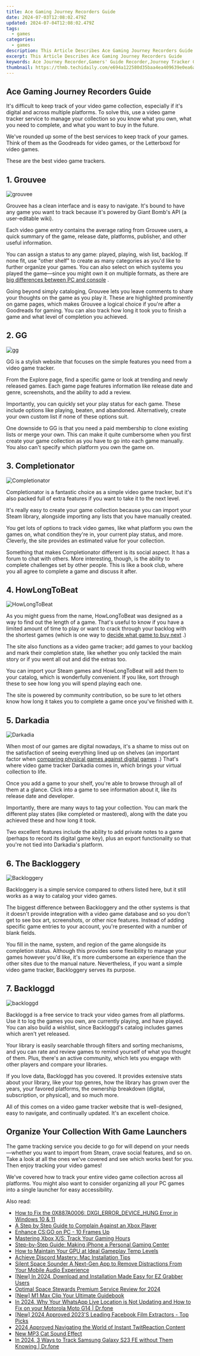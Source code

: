 ```yaml
---
title: Ace Gaming Journey Recorders Guide
date: 2024-07-03T12:08:02.479Z
updated: 2024-07-04T12:08:02.479Z
tags:
  - games
categories:
  - games
description: This Article Describes Ace Gaming Journey Recorders Guide
excerpt: This Article Describes Ace Gaming Journey Recorders Guide
keywords: Ace Journey Recorder,Gamers' Guide Recorder,Journey Tracker Gamer,Ace Gamer Logs,Record Games Ease,Gameplay Analysis Tool,Gaming Diary App
thumbnail: https://thmb.techidaily.com/e694a122580d35baa4ea409639e0ea6a835876b9d9b87e9c40850a4f81b5f21f.jpg
---
```


## Ace Gaming Journey Recorders Guide

 It's difficult to keep track of your video game collection, especially if it's digital and across multiple platforms. To solve this, use a video game tracker service to manage your collection so you know what you own, what you need to complete, and what you want to buy in the future.

 We've rounded up some of the best services to keep track of your games. Think of them as the Goodreads for video games, or the Letterboxd for video games.

These are the best video game trackers.

## 1. Grouvee

![grouvee](https://static1.makeuseofimages.com/wordpress/wp-content/uploads/2023/09/grouvee-game-page.jpg)

 Grouvee has a clean interface and is easy to navigate. It's bound to have any game you want to track because it's powered by Giant Bomb's API (a user-editable wiki).

 Each video game entry contains the average rating from Grouvee users, a quick summary of the game, release date, platforms, publisher, and other useful information.

 You can assign a status to any game: played, playing, wish list, backlog. If none fit, use "other shelf" to create as many categories as you'd like to further organize your games. You can also select on which systems you played the game—since you might own it on multiple formats, as there are [big differences between PC and console](https://www.makeuseof.com/tag/switching-from-console-to-pc-gaming-8-big-differences-explained/) .

 Going beyond simply cataloging, Grouvee lets you leave comments to share your thoughts on the game as you play it. These are highlighted prominently on game pages, which makes Grouvee a logical choice if you're after a Goodreads for gaming. You can also track how long it took you to finish a game and what level of completion you achieved.

## 2. GG

![gg](https://static1.makeuseofimages.com/wordpress/wp-content/uploads/2023/09/gg.jpg)

 GG is a stylish website that focuses on the simple features you need from a video game tracker.

 From the Explore page, find a specific game or look at trending and newly released games. Each game page features information like release date and genre, screenshots, and the ability to add a review.

 Importantly, you can quickly set your play status for each game. These include options like playing, beaten, and abandoned. Alternatively, create your own custom list if none of these options suit.

 One downside to GG is that you need a paid membership to clone existing lists or merge your own. This can make it quite cumbersome when you first create your game collection as you have to go into each game manually. You also can't specify which platform you own the game on.

## 3. Completionator

![Completionator](https://static1.makeuseofimages.com/wordpress/wp-content/uploads/2021/06/Completionator.png)

 Completionator is a fantastic choice as a simple video game tracker, but it's also packed full of extra features if you want to take it to the next level.

 It's really easy to create your game collection because you can import your Steam library, alongside importing any lists that you have manually created.

 You get lots of options to track video games, like what platform you own the games on, what condition they're in, your current play status, and more. Cleverly, the site provides an estimated value for your collection.

 Something that makes Completionator different is its social aspect. It has a forum to chat with others. More interesting, though, is the ability to complete challenges set by other people. This is like a book club, where you all agree to complete a game and discuss it after.

## 4. HowLongToBeat

![HowLongToBeat](https://static1.makeuseofimages.com/wordpress/wp-content/uploads/2021/06/HowLongToBeat.png)

 As you might guess from the name, HowLongToBeat was designed as a way to find out the length of a game. That's useful to know if you have a limited amount of time to play or want to crack through your backlog with the shortest games (which is one way to [decide what game to buy next](https://www.makeuseof.com/tag/decide-what-game-to-buy-next/) .)

 The site also functions as a video game tracker; add games to your backlog and mark their completion state, like whether you only tackled the main story or if you went all out and did the extras too.

 You can import your Steam games and HowLongToBeat will add them to your catalog, which is wonderfully convenient. If you like, sort through these to see how long you will spend playing each one.

 The site is powered by community contribution, so be sure to let others know how long it takes you to complete a game once you've finished with it.

## 5. Darkadia

![Darkadia](https://static1.makeuseofimages.com/wordpress/wp-content/uploads/2021/06/Darkadia.png)

 When most of our games are digital nowadays, it's a shame to miss out on the satisfaction of seeing everything lined up on shelves (an important factor when [comparing physical games against digital games](https://www.makeuseof.com/physical-games-vs-digital-games-best-to-buy/) .) That's where video game tracker Darkadia comes in, which brings your virtual collection to life.

 Once you add a game to your shelf, you're able to browse through all of them at a glance. Click into a game to see information about it, like its release date and developer.

 Importantly, there are many ways to tag your collection. You can mark the different play states (like completed or mastered), along with the date you achieved these and how long it took.

 Two excellent features include the ability to add private notes to a game (perhaps to record its digital game key), plus an export functionality so that you're not tied into Darkadia's platform.

## 6. The Backloggery

![Backloggery](https://static1.makeuseofimages.com/wordpress/wp-content/uploads/2021/06/Backloggery.png)

 Backloggery is a simple service compared to others listed here, but it still works as a way to catalog your video games.

 The biggest difference between Backloggery and the other systems is that it doesn't provide integration with a video game database and so you don't get to see box art, screenshots, or other nice features. Instead of adding specific game entries to your account, you're presented with a number of blank fields.

 You fill in the name, system, and region of the game alongside its completion status. Although this provides some flexibility to manage your games however you'd like, it's more cumbersome an experience than the other sites due to the manual nature. Nevertheless, if you want a simple video game tracker, Backloggery serves its purpose.

## 7. Backloggd

![backloggd](https://static1.makeuseofimages.com/wordpress/wp-content/uploads/2022/05/backloggd.jpg)

 Backloggd is a free service to track your video games from all platforms. Use it to log the games you own, are currently playing, and have played. You can also build a wishlist, since Backloggd's catalog includes games which aren't yet released.

 Your library is easily searchable through filters and sorting mechanisms, and you can rate and review games to remind yourself of what you thought of them. Plus, there's an active community, which lets you engage with other players and compare your libraries.

 If you love data, Backloggd has you covered. It provides extensive stats about your library, like your top genres, how the library has grown over the years, your favored platforms, the ownership breakdown (digital, subscription, or physical), and so much more.

 All of this comes on a video game tracker website that is well-designed, easy to navigate, and continually updated. It's an excellent choice.

## Organize Your Collection With Game Launchers

 The game tracking service you decide to go for will depend on your needs—whether you want to import from Steam, crave social features, and so on. Take a look at all the ones we've covered and see which works best for you. Then enjoy tracking your video games!

 We've covered how to track your entire video game collection across all platforms. You might also want to consider organizing all your PC games into a single launcher for easy accessibility.


<ins class="adsbygoogle"
     style="display:block"
     data-ad-format="autorelaxed"
     data-ad-client="ca-pub-7571918770474297"
     data-ad-slot="1223367746"></ins>



<ins class="adsbygoogle"
     style="display:block"
     data-ad-client="ca-pub-7571918770474297"
     data-ad-slot="8358498916"
     data-ad-format="auto"
     data-full-width-responsive="true"></ins>

<span class="atpl-alsoreadstyle">Also read:</span>
<div><ul>
<li><a href="https://games-able.techidaily.com/how-to-fix-the-0x887a0006-dxgierrordevicehung-error-in-windows-10-and-11/"><u>How to Fix the 0X887A0006: DXGI_ERROR_DEVICE_HUNG Error in Windows 10 & 11</u></a></li>
<li><a href="https://games-able.techidaily.com/a-step-by-step-guide-to-complain-against-an-xbox-player/"><u>A Step by Step Guide to Complain Against an Xbox Player</u></a></li>
<li><a href="https://games-able.techidaily.com/enhance-csgo-on-pc-10-frames-up/"><u>Enhance CS:GO on PC - 10 Frames Up</u></a></li>
<li><a href="https://games-able.techidaily.com/mastering-xbox-xs-track-your-gaming-hours/"><u>Mastering Xbox X/S: Track Your Gaming Hours</u></a></li>
<li><a href="https://games-able.techidaily.com/step-by-step-guide-making-iphone-a-personal-gaming-center/"><u>Step-by-Step Guide: Making iPhone a Personal Gaming Center</u></a></li>
<li><a href="https://games-able.techidaily.com/how-to-maintain-your-gpu-at-ideal-gameplay-temp-levels/"><u>How to Maintain Your GPU at Ideal Gameplay Temp Levels</u></a></li>
<li><a href="https://games-able.techidaily.com/achieve-discord-mastery-mac-installation-tips/"><u>Achieve Discord Mastery: Mac Installation Tips</u></a></li>
<li><a href="https://sound-tweaking.techidaily.com/silent-space-sounder-a-next-gen-app-to-remove-distractions-from-your-mobile-audio-experience/"><u>Silent Space Sounder A Next-Gen App to Remove Distractions From Your Mobile Audio Experience</u></a></li>
<li><a href="https://digital-screen-recording.techidaily.com/new-in-2024-download-and-installation-made-easy-for-ez-grabber-users/"><u>[New] In 2024, Download and Installation Made Easy for EZ Grabber Users</u></a></li>
<li><a href="https://extra-skills.techidaily.com/optimal-space-stewards-premium-service-review-for-2024/"><u>Optimal Space Stewards  Premium Service Review for 2024</u></a></li>
<li><a href="https://extra-support.techidaily.com/new-m1-max-clip-your-ultimate-guidebook/"><u>[New] M1 Max Clip  Your Ultimate Guidebook</u></a></li>
<li><a href="https://location-social.techidaily.com/in-2024-why-your-whatsapp-live-location-is-not-updating-and-how-to-fix-on-your-motorola-moto-g14-drfone-by-drfone-virtual-android/"><u>In 2024, Why Your WhatsApp Live Location is Not Updating and How to Fix on your Motorola Moto G14 | Dr.fone</u></a></li>
<li><a href="https://facebook-video-recording.techidaily.com/new-2024-approved-2023s-leading-facebook-film-extractors-top-picks/"><u>[New] 2024 Approved  2023'S Leading Facebook Film Extractors - Top Picks</u></a></li>
<li><a href="https://twitter-videos.techidaily.com/2024-approved-navigating-the-world-of-instant-twitreaction-content/"><u>2024 Approved  Navigating the World of Instant TwitReaction Content</u></a></li>
<li><a href="https://voice-adjusting.techidaily.com/new-mp3-cat-sound-effect/"><u>New MP3 Cat Sound Effect</u></a></li>
<li><a href="https://android-location-track.techidaily.com/in-2024-3-ways-to-track-samsung-galaxy-s23-fe-without-them-knowing-drfone-by-drfone-virtual-android/"><u>In 2024, 3 Ways to Track Samsung Galaxy S23 FE without Them Knowing | Dr.fone</u></a></li>
</ul></div>
